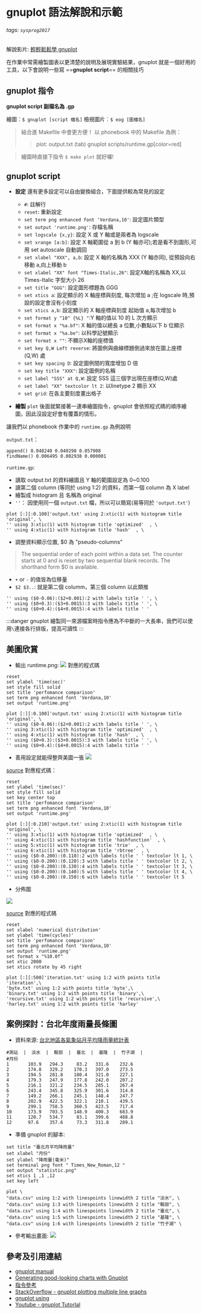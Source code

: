 # gnuplot 語法解說和示範
###### tags: `sysprog2017`

解說影片: [輕輕鬆鬆學 gnuplot](https://youtu.be/kQ6SyQtxzWM)

在作業中常需繪製圖表以更清楚的說明及展現實驗結果，gnuplot 就是一個好用的工具，以下會說明一些寫 ==**gnuplot script**== 的相關技巧

## gnuplot 指令
**gnuplot script 副檔名為 .gp**

繪圖︰`$ gnuplot [script 檔名]`
檢視圖片︰`$ eog [圖檔名]`

>結合進 Makefile 中會更方便！ 以 phonebook 中的 Makefile 為例：
>>plot: output.txt
>>(tab) gnuplot scripts/runtime.gp[color=red]

>繪圖時直接下指令 `$ make plot` 就好囉!

## gnuplot script

* **設定**
還有更多設定可以自由變換組合，下面提供較為常見的設定
	* `#`: 註解行
	* `reset`: 重新設定
	* `set term png enhanced font 'Verdana,10'`: 設定圖片類型
	* `set output 'runtime.png'`: 存檔名稱
	* `set logscale {x,y}`: 設定 X 或 Y 軸或是兩者為 logscale
	* `set xrange [a:b]`: 設定 X 軸範圍從 a 到 b (Y 軸亦可);若是看不到圖形,可用 set autoscale 自動調回
	* `set xlabel "XXX", a,b`: 設定 X 軸的名稱為 XXX (Y 軸亦同), 從預設向右移動 a,向上移動 b
	* `set xlabel "XX" font "Times-Italic,26"`: 設定X軸的名稱為 XX,以 Times-Italic 字型大小 26 
	* `set title "GGG"`: 設定圖形標題為 GGG
	* `set xtics a`: 設定顯示的 X 軸座標與刻度, 每次增加 a ;在 logscale 時,預設的設定會沒有小刻度
	* `set xtics a,b`: 設定顯示的 X 軸座標與刻度 起始值 a,每次增加 b
	* `set format y "10^ {%L} "`:Y 軸的值以 10 的 L 次方顯示
	* `set format x "%a.bf"`: X 軸的值以總長 a 位數,小數點以下 b 位顯示
	* `set format x "%a.be"`: 以科學記號顯示
	* `set format x ""`: 不顯示X軸的座標值
	* `set key Q,W Left reverse`: 將圖例與曲線標題倒過來放在圖上座標 (Q,W) 處
	* `set key spacing D`: 設定圖例間的寬度增加 D 倍
	* `set key title "XXX"`: 設定圖例的名稱
	* `set label "SSS" at Q,W`: 設定 SSS 這三個字出現在座標(Q,W)處 
	* `set label "XX" textcolor lt 2`: 以linetype 2 顯示 XX
	* `set grid`: 在各主要刻度畫出格子
	
* **繪製**
`plot` 後面就緊接著一連串繪圖指令，gnuplot 會依照程式碼的順序繪圖，因此沒設定好會有覆蓋的情形。

讓我們以 phonebook 作業中的 `runtime.gp` 為例說明

`output.txt`：
```
append() 0.048240 0.040298 0.057908 
findName() 0.006495 0.002938 0.000001 
```
`runtime.gp`:
* 讀取 output.txt 的資料繪圖且 Y 軸的範圍設定為 0~0.100
* 讀第二個 column (等同於 using 1:2) 的資料，而第一個 column 為 X label
* 繪製成 histogram 且 名稱為 original
* `''`： 因使用同一個 `output.txt` 檔，所以可以簡寫(易等同於 `'output.txt'`)
```gnuplot
plot [:][:0.100]'output.txt' using 2:xtic(1) with histogram title 'original', \
'' using 3:xtic(1) with histogram title 'optimized'  , \
'' using 4:xtic(1) with histogram title 'hash'  , \
```
* 調整資料顯示位置, $0 為 "pseudo-columns"
> The sequential order of each point within a data set.
The counter starts at 0 and is reset by two sequential blank
records.  The shorthand form $0 is available.

* `+` or `-` 的值皆為位移量
* `$2 $3..`: 就是第二個 columm，第三個 column 以此類推
```gnuplot
'' using ($0-0.06):($2+0.001):2 with labels title ' ', \
'' using ($0+0.3):($3+0.0015):3 with labels title ' ', \
'' using ($0+0.4):($4+0.0015):4 with labels title ' '
```
:::danger
gnuplot 繪製同一來源檔案時指令應為不中斷的一大長串，我們可以使用`\`連接各行排版，提高可讀性
:::

## 美圖欣賞
* 輸出 runtime.png:
![](https://i.imgur.com/TSVRPZb.png)
對應的程式碼
```gnuplot=
reset
set ylabel 'time(sec)'
set style fill solid
set title 'perfomance comparison'
set term png enhanced font 'Verdana,10'
set output 'runtime.png'

plot [:][:0.100]'output.txt' using 2:xtic(1) with histogram title 'original', \
'' using ($0-0.06):($2+0.001):2 with labels title ' ', \
'' using 3:xtic(1) with histogram title 'optimized'  , \
'' using 4:xtic(1) with histogram title 'hash'  , \
'' using ($0+0.3):($3+0.0015):3 with labels title ' ', \
'' using ($0+0.4):($4+0.0015):4 with labels title ' '
```


* 善用設定就能得整齊美圖一張
![](https://i.imgur.com/MS1fh23.png)

[source](https://embedded2016.hackpad.com/concurrent-B-tree-p459m7tm2Ea)
對應程式碼：
```gnuplot=
reset                                                                           
set ylabel 'time(sec)'
set style fill solid
set key center top 
set title 'perfomance comparison'
set term png enhanced font 'Verdana,10'
set output 'runtime.png'

plot [:][:0.210]'output.txt' using 2:xtic(1) with histogram title 'original', \
'' using 3:xtic(1) with histogram title 'optimized'  , \
'' using 4:xtic(1) with histogram title 'hashfunction'  , \
'' using 5:xtic(1) with histogram title 'trie'  , \
'' using 6:xtic(1) with histogram title 'rbtree'  , \ 
'' using ($0-0.200):(0.110):2 with labels title ' ' textcolor lt 1, \
'' using ($0-0.200):(0.120):3 with labels title ' ' textcolor lt 2, \
'' using ($0-0.200):(0.130):4 with labels title ' ' textcolor lt 3, \
'' using ($0-0.200):(0.140):5 with labels title ' ' textcolor lt 4, \
'' using ($0-0.200):(0.150):6 with labels title ' ' textcolor lt 5  
```
* 分佈圖

![](https://i.imgur.com/t6xIsO9.png)

[source](https://hackmd.io/GYJghsCsDMDGCmBaekQA5EBZrxIs0ADHtAOyYCM0mI8AbCKbEA==?view)
對應的程式碼
```gnuplot=
reset                                                                           
set xlabel 'numerical distribution'
set ylabel 'time(cycles)'
set title 'perfomance comparison'
set term png enhanced font 'Verdana,10'
set output 'runtime.png'
set format x "%10.0f"
set xtic 2000
set xtics rotate by 45 right

plot [:][:500]'iteration.txt' using 1:2 with points title 'iteration',\
'byte.txt' using 1:2 with points title 'byte',\
'binary.txt' using 1:2 with points title 'binary',\
'recursive.txt' using 1:2 with points title 'recursive',\
'harley.txt' using 1:2 with points title 'harley'
```

## 案例探討：台北年度雨量長條圖

* 資料來源: [台北地區各氣象站月平均降雨量統計表](http://www.ntpc.gov.tw/ch/home.jsp?id=1358)

```
#測站  |  淡水  |  鞍部  |  臺北  |  基隆  |  竹子湖  |
#月份
1       103.9   294.3     83.2   331.6    232.6
2       174.8   329.2    170.3   397.0    273.5
3       194.5   281.8    180.4   321.0    227.1
4       179.3   247.9    177.8   242.0    207.2
5       216.1   321.2    234.5   285.1    267.4
6       243.4   345.8    325.9   301.6    314.8
7       149.2   266.1    245.1   148.4    247.7
8       202.9   422.5    322.1   210.1    439.5
9       299.1   758.5    360.5   423.5    717.4
10      173.9   703.5    148.9   400.3    683.9
11      120.7   534.7     83.1   399.6    488.8
12      97.6    357.6     73.3   311.8    289.1
```

* 準備 gnuplot 的腳本:
```gnuplot=
set title "臺北月平均降雨量"
set xlabel "月份"
set ylabel "降雨量(毫米)"
set terminal png font " Times_New_Roman,12 "
set output "statistic.png"
set xtics 1 ,1 ,12
set key left 

plot \
"data.csv" using 1:2 with linespoints linewidth 2 title "淡水", \
"data.csv" using 1:3 with linespoints linewidth 2 title "鞍部", \
"data.csv" using 1:4 with linespoints linewidth 2 title "臺北", \
"data.csv" using 1:5 with linespoints linewidth 2 title "基隆", \
"data.csv" using 1:6 with linespoints linewidth 2 title "竹子湖" \
```

* 參考輸出畫面:
![](https://i.imgur.com/1dahZTk.png)

## 參考及引用連結
* [gnuplot manual](http://gnuplot.sourceforge.net/docs_4.6/gnuplot.pdf)
* [Generating good-looking charts with Gnuplot](https://www.electricmonk.nl/log/2014/07/12/generating-good-looking-charts-with-gnuplot/)
* [指令參考](http://gtchen.pixnet.net/blog/post/5873441-gnuplot-(part-i))
* [StackOverflow - gnuplot plotting multiple line graphs](http://stackoverflow.com/questions/10792015/gnuplot-plotting-multiple-line-graphs)
* [gnuplot using](http://www.manpagez.com/info/gnuplot/gnuplot-4.4.0/gnuplot_190.php)
* [Youtube - gnuplot Tutorlal](https://youtu.be/9k-l_ol9jok)
